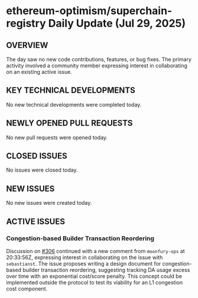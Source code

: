 # ethereum-optimism/superchain-registry Daily Update (Jul 29, 2025)
## OVERVIEW 
The day saw no new code contributions, features, or bug fixes. The primary activity involved a community member expressing interest in collaborating on an existing active issue.

## KEY TECHNICAL DEVELOPMENTS
No new technical developments were completed today.

## NEWLY OPENED PULL REQUESTS
No new pull requests were opened today.

## CLOSED ISSUES
No issues were closed today.

## NEW ISSUES
No new issues were created today.

## ACTIVE ISSUES
### Congestion-based Builder Transaction Reordering
Discussion on [#306](https://github.com/ethereum-optimism/superchain-registry/issues/306) continued with a new comment from `moonfury-ops` at 20:33:56Z, expressing interest in collaborating on the issue with `sebastianst`. The issue proposes writing a design document for congestion-based builder transaction reordering, suggesting tracking DA usage excess over time with an exponential cost/score penalty. This concept could be implemented outside the protocol to test its viability for an L1 congestion cost component.